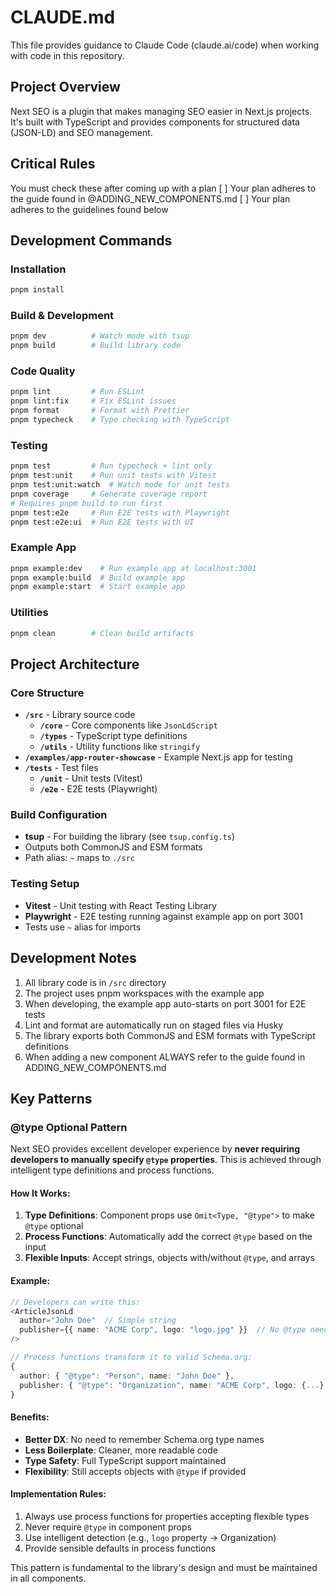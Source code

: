 # CLAUDE.md

This file provides guidance to Claude Code (claude.ai/code) when working with code in this repository.

## Project Overview

Next SEO is a plugin that makes managing SEO easier in Next.js projects. It's built with TypeScript and provides components for structured data (JSON-LD) and SEO management.

## Critical Rules

You must check these after coming up with a plan
[ ] Your plan adheres to the guide found in @ADDING_NEW_COMPONENTS.md
[ ] Your plan adheres to the guidelines found below

## Development Commands

### Installation

```bash
pnpm install
```

### Build & Development

```bash
pnpm dev          # Watch mode with tsup
pnpm build        # Build library code
```

### Code Quality

```bash
pnpm lint         # Run ESLint
pnpm lint:fix     # Fix ESLint issues
pnpm format       # Format with Prettier
pnpm typecheck    # Type checking with TypeScript
```

### Testing

```bash
pnpm test         # Run typecheck + lint only
pnpm test:unit    # Run unit tests with Vitest
pnpm test:unit:watch  # Watch mode for unit tests
pnpm coverage     # Generate coverage report
# Requires pnpm build to run first
pnpm test:e2e     # Run E2E tests with Playwright
pnpm test:e2e:ui  # Run E2E tests with UI
```

### Example App

```bash
pnpm example:dev    # Run example app at localhost:3001
pnpm example:build  # Build example app
pnpm example:start  # Start example app
```

### Utilities

```bash
pnpm clean        # Clean build artifacts
```

## Project Architecture

### Core Structure

- **`/src`** - Library source code
  - **`/core`** - Core components like `JsonLdScript`
  - **`/types`** - TypeScript type definitions
  - **`/utils`** - Utility functions like `stringify`
- **`/examples/app-router-showcase`** - Example Next.js app for testing
- **`/tests`** - Test files
  - **`/unit`** - Unit tests (Vitest)
  - **`/e2e`** - E2E tests (Playwright)

### Build Configuration

- **tsup** - For building the library (see `tsup.config.ts`)
- Outputs both CommonJS and ESM formats
- Path alias: `~` maps to `./src`

### Testing Setup

- **Vitest** - Unit testing with React Testing Library
- **Playwright** - E2E testing running against example app on port 3001
- Tests use `~` alias for imports

## Development Notes

1. All library code is in `/src` directory
2. The project uses pnpm workspaces with the example app
3. When developing, the example app auto-starts on port 3001 for E2E tests
4. Lint and format are automatically run on staged files via Husky
5. The library exports both CommonJS and ESM formats with TypeScript definitions
6. When adding a new component ALWAYS refer to the guide found in ADDING_NEW_COMPONENTS.md

## Key Patterns

### @type Optional Pattern

Next SEO provides excellent developer experience by **never requiring developers to manually specify `@type` properties**. This is achieved through intelligent type definitions and process functions.

#### How It Works:

1. **Type Definitions**: Component props use `Omit<Type, "@type">` to make `@type` optional
2. **Process Functions**: Automatically add the correct `@type` based on the input
3. **Flexible Inputs**: Accept strings, objects with/without `@type`, and arrays

#### Example:

```typescript
// Developers can write this:
<ArticleJsonLd
  author="John Doe"  // Simple string
  publisher={{ name: "ACME Corp", logo: "logo.jpg" }}  // No @type needed
/>

// Process functions transform it to valid Schema.org:
{
  author: { "@type": "Person", name: "John Doe" },
  publisher: { "@type": "Organization", name: "ACME Corp", logo: {...} }
}
```

#### Benefits:

- **Better DX**: No need to remember Schema.org type names
- **Less Boilerplate**: Cleaner, more readable code
- **Type Safety**: Full TypeScript support maintained
- **Flexibility**: Still accepts objects with `@type` if provided

#### Implementation Rules:

1. Always use process functions for properties accepting flexible types
2. Never require `@type` in component props
3. Use intelligent detection (e.g., `logo` property → Organization)
4. Provide sensible defaults in process functions

This pattern is fundamental to the library's design and must be maintained in all components.

